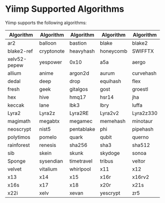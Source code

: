 # Yiimp Supported Algorithms

Yiimp supports the following algorithms:

| Algorithm       | Algorithm    | Algorithm    | Algorithm   | Algorithm   |
|-----------------|--------------|--------------|-------------|-------------|
| ar2             | balloon      | bastion      | blake       | blake2      |
| blake2-ref      | cryptonote   | heavyhash    | honeycomb   | SWIFFTX     |
| xelv52-pepew    | yespower     | 0x10         | a5a         | aergo       |
| allium          | anime        | argon2d      | aurum       | curvehash   |
| dedal           | deep         | drop         | equihash    | flex        |
| fresh           | geek         | gitalgos     | gost        | groestl     |
| hex             | hive         | hmq17        | hsr14       | jha         |
| keccak          | lane         | lbk3         | lbry        | luffa       |
| Lyra2           | Lyra2z       | Lyra2RE      | Lyra2v2     | Lyra2z330   |
| magimath        | megabtx      | megamec      | memehash    | minotaur    |
| neoscrypt       | nist5        | pentablake   | phi         | pipehash    |
| polytimos       | pomelo       | quark        | qubit       | querno      |
| rainforest      | renesis      | sha256       | sha3        | sha512      |
| sib             | skein        | skunk        | skydoge     | sonoa       |
| Sponge          | sysendian    | timetravel   | tribus      | veltor      |
| velvet          | vitalium     | whirlpool    | x11         | x12         |
| x13             | x14          | x15          | x16r        | x16rv2      |
| x16s            | x17          | x18          | x20r        | x21s        |
| x22i            | xelv         | xevan        | yescrypt    | zr5         |
